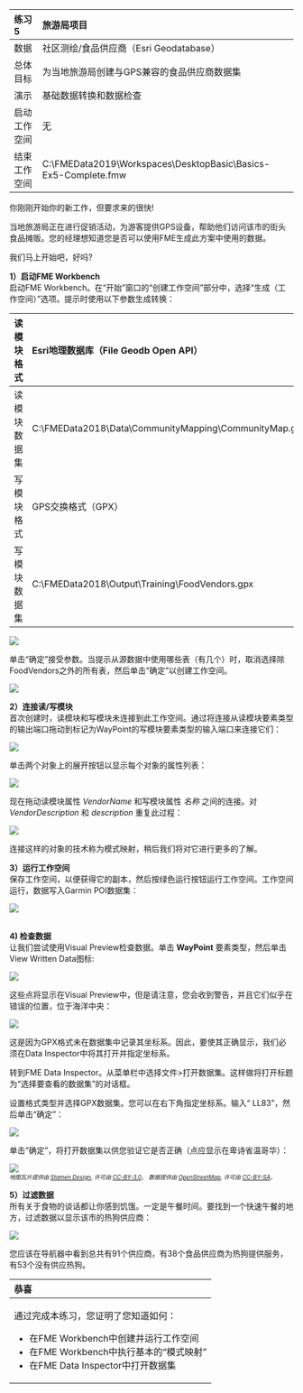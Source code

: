 <!--Exercise Section-->

|  练习5 |  旅游局项目 |
| :--- | :--- |
| 数据 | 社区测绘/食品供应商（Esri Geodatabase） |
| 总体目标 | 为当地旅游局创建与GPS兼容的食品供应商数据集 |
| 演示 | 基础数据转换和数据检查 |
| 启动工作空间 | 无 |
| 结束工作空间 | C:\FMEData2019\Workspaces\DesktopBasic\Basics-Ex5-Complete.fmw |

你刚刚开始你的新工作，但要求来的很快!

当地旅游局正在进行促销活动，为游客提供GPS设备，帮助他们访问该市的街头食品摊贩。您的经理想知道您是否可以使用FME生成此方案中使用的数据。

我们马上开始吧，好吗?

  
**1）启动FME Workbench**  
启动FME Workbench。在“开始”窗口的“创建工作空间”部分中，选择“生成（工作空间）”选项。提示时使用以下参数生成转换：

| 读模块格式 | Esri地理数据库（File Geodb Open API） |
| :--- | :--- |
| 读模块数据集 | C:\FMEData2018\Data\CommunityMapping\CommunityMap.gdb |
| 写模块格式 | GPS交换格式（GPX） |
| 写模块数据集 | C:\FMEData2018\Output\Training\FoodVendors.gpx |

![](./Images/Img1.241.Ex5.GenerateWorkspaceDialog.png)

单击“确定”接受参数。当提示从源数据中使用哪些表（有几个）时，取消选择除FoodVendors之外的所有表，然后单击“确定”以创建工作空间。

![](./Images/Img1.242.Ex5.SelectFTDialog.png)

  
**2）连接读/写模块**  
首次创建时，读模块和写模块未连接到此工作空间。通过将连接从读模块要素类型的输出端口拖动到标记为WayPoint的写模块要素类型的输入端口来连接它们：

![](./Images/Img1.243.Ex5.JoinFeatureTypes.png)

单击两个对象上的展开按钮以显示每个对象的属性列表：

![](./Images/Img1.244.Ex5.ExposeAttributes.png)

现在拖动读模块属性 _VendorName_ 和写模块属性 _名称_ 之间的连接。对 _VendorDescription_ 和 _description_ 重复此过程：

![](./Images/Img1.245.Ex5.JoinAttributes.png)

连接这样的对象的技术称为模式映射，稍后我们将对它进行更多的了解。

  
**3）运行工作空间**  
保存工作空间，以便获得它的副本，然后按绿色运行按钮运行工作空间。工作空间运行，数据写入Garmin POI数据集：

![](./Images/Img1.246.Ex5.LogWindow.png)


<br>**4) 检查数据**
<br>让我们尝试使用Visual Preview检查数据。单击 **WayPoint** 要素类型，然后单击View Written Data图标:

![](./Images/Img1.247.Ex5.ViewWrittenData.png)

这些点将显示在Visual Preview中，但是请注意，您会收到警告，并且它们似乎在错误的位置，位于海洋中央：

![](./Images/Img1.248.Ex5.UnknownCoordinateSystem.png)

这是因为GPX格式未在数据集中记录其坐标系。因此，要使其正确显示，我们必须在Data Inspector中将其打开并指定坐标系。

转到FME Data Inspector。从菜单栏中选择文件>打开数据集。这样做将打开标题为“选择要查看的数据集”的对话框。

设置格式类型并选择GPX数据集。您可以在右下角指定坐标系。输入“ LL83”，然后单击“确定”：

![](./Images/Img1.249.Ex5.DISetCoordSys.png)

单击“确定”，将打开数据集以供您验证它是否正确（点应显示在卑诗省温哥华）：

![](./Images/Img1.250.Ex5.DIResults.png)
<br><span style="font-style:italic;font-size:x-small">地图瓦片提供由 <a href="https://stamen.com">Stamen Design</a>, 许可由 <a href="https://creativecommons.org/licenses/by/3.0">CC-BY-3.0</a>。 数据提供由 <a href="http://openstreetmap.org">OpenStreetMap</a>, 许可由 <a href="http://creativecommons.org/licenses/by-sa/3.0">CC-BY-SA</a>。

**5）过滤数据**  
所有关于食物的谈话都让你感到饥饿。一定是午餐时间。要找到一个快速午餐的地方，过滤数据以显示该市的热狗供应商：

![](./Images/Img1.251.Ex5.FilterHotDogsInDataInspector.png)

您应该在导航器中看到总共有91个供应商，有38个食品供应商为热狗提供服务，有53个没有供应热狗。


<table>
  <thead>
    <tr>
      <th style="text-align:left">恭喜</th>
    </tr>
  </thead>
  <tbody>
    <tr>
      <td style="text-align:left">
        <p>通过完成本练习，您证明了您知道如何：
          <br />
        </p>
        <ul>
          <li>在FME Workbench中创建并运行工作空间</li>
          <li>在FME Workbench中执行基本的“模式映射”</li>
          <li>在FME Data Inspector中打开数据集</li>
        </ul>
      </td>
    </tr>
  </tbody>
</table>
